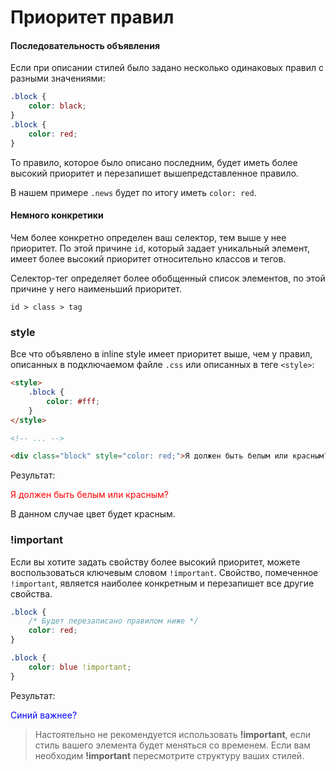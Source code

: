# Приоритет правил

#### Последовательность объявления

Если при описании стилей было задано несколько одинаковых правил с разными значениями:

```css
.block {
    color: black;
}
.block {
    color: red;
}
```

То правило, которое было описано последним, будет иметь более высокий приоритет и перезапишет вышепредставленное правило.

В нашем примере `.news` будет по итогу иметь `color: red`.

#### Немного конкретики

Чем более конкретно определен ваш селектор, тем выше у нее приоритет. По этой причине `id`, который задает уникальный элемент, имеет более высокий приоритет относительно классов и тегов.

Селектор-тег определяет более обобщенный список элементов, по этой причине у него наименьший приоритет.

```
id > class > tag
```

### style

Все что объявлено в inline style имеет приоритет выше, чем у правил, описанных в подключаемом файле `.css` или описанных в теге `<style>`:

```html
<style>
    .block {
        color: #fff;
    }
</style>

<!-- ... -->

<div class="block" style="color: red;">Я должен быть белым или красным?</div>
```

Результат: 

<div class="html">
    <div style="color: red;">Я должен быть белым или красным?</div>
</div>

В данном случае цвет будет красным.

### !important

Если вы хотите задать свойству более высокий приоритет, можете воспользоваться ключевым словом `!important`. Свойство, помеченное `!important`, является наиболее конкретным и перезапишет все другие свойства.

```css
.block {
    /* Будет перезаписано правилом ниже */
    color: red;
}

.block {
    color: blue !important;
}
```

Результат:

<div class="html">
    <block style="color: blue;">Синий важнее?</block>
</div>


> Настоятельно не рекомендуется использовать **!important**, если стиль вашего элемента будет меняться со временем. Если вам необходим **!important** пересмотрите структуру ваших стилей.